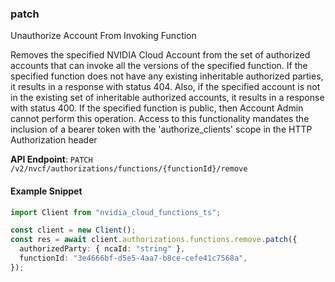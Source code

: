
### patch <a name="patch"></a>
Unauthorize Account From Invoking Function

Removes the specified NVIDIA Cloud Account from the set of authorized accounts  that can invoke all the versions of the specified function. If the specified  function does not have any existing inheritable authorized parties, it results  in a response with status 404. Also, if the specified account is not in the  existing set of inheritable authorized accounts, it results in a response with  status 400. If the specified function is public, then Account Admin cannot  perform this operation. Access to this functionality mandates the inclusion of a bearer token with the  'authorize_clients' scope in the HTTP Authorization header 

**API Endpoint**: `PATCH /v2/nvcf/authorizations/functions/{functionId}/remove`

#### Example Snippet

```typescript
import Client from "nvidia_cloud_functions_ts";

const client = new Client();
const res = await client.authorizations.functions.remove.patch({
  authorizedParty: { ncaId: "string" },
  functionId: "3e4666bf-d5e5-4aa7-b8ce-cefe41c7568a",
});
```

